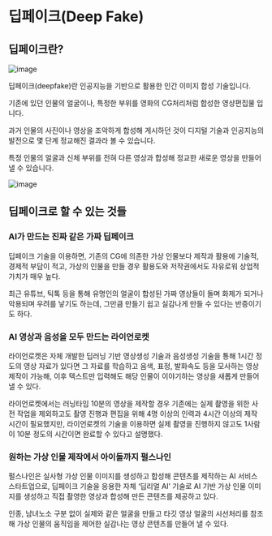 # 딥페이크(Deep Fake)

## 딥페이크란?

![image](https://user-images.githubusercontent.com/57824945/116948411-394a5780-acba-11eb-8fd9-fa44146ff9a8.png)

딥페이크(deepfake)란 인공지능을 기반으로 활용한 인간 이미지 합성 기술입니다.

기존에 있던 인물의 얼굴이나, 특정한 부위를 영화의 CG처리처럼 합성한 영상편집물 입니다.

 과거 인물의 사진이나 영상을 조악하게 합성해 게시하던 것이 디지털 기술과 인공지능의 발전으로 몇 단계 정교해진 결과라 볼 수 있습니다.

특정 인물의 얼굴과 신체 부위를 전혀 다른 영상과 합성해 정교한 새로운 영상을 만들어 낼 수 있습니다.



![image](https://user-images.githubusercontent.com/57824945/116948428-449d8300-acba-11eb-9ca2-be1e274933de.png)

## 딥페이크로 할 수 있는 것들

### AI가 만드는 진짜 같은 가짜 딥페이크

딥페이크 기술을 이용하면, 기존의 CG에 의존한 가상 인물보다 제작과 활용에 기술적, 경제적 부담이 적고, 가상의 인물을 만들 경우 활용도와 저작권에서도 자유로워 상업적 가치가 매우 높다. 

최근 유튜브, 틱톡 등을 통해 유명인의 얼굴이 합성된 가짜 영상들이 돌며 화제가 되거나 악용되며 우려를 낳기도 하는데, 그만큼 만들기 쉽고 실감나게 만들 수 있다는 반증이기도 하다.


### AI 영상과 음성을 모두 만드는 라이언로켓

라이언로켓은 자체 개발한 딥러닝 기반 영상생성 기술과 음성생성 기술을 통해 1시간 정도의 영상 자료가 있다면 그 자료를 학습하고 음색, 표정, 발화속도 등을 모사하는 영상 제작이 가능해, 이후 텍스트만 입력해도 해당 인물이 이야기하는 영상을 새롭게 만들어 낼 수 있다.

라이언로켓에서는 러닝타임 10분의 영상을 제작할 경우 기존에는 실제 촬영을 위한 사전 작업을 제외하고도 촬영 진행과 편집을 위해 4명 이상의 인력과 4시간 이상의 제작 시간이 필요했지만, 라이언로켓의 기술을 이용하면 실제 촬영을 진행하지 않고도 1사람이 10분 정도의 시간이면 완료할 수 있다고 설명했다.


 ### 원하는 가상 인물 제작에서 아이돌까지 펄스나인
 
 펄스나인은 실사형 가상 인물 이미지를 생성하고 합성해 콘텐츠를 제작하는 AI 서비스 스타트업으로, 딥페이크 기술을 응용한 자체 ‘딥리얼 AI’ 기술로 AI 기반 가상 인물 이미지를 생성하고 직접 촬영한 영상과 합성해 만든 콘텐츠를 제공하고 있다. 

인종, 남녀노소 구분 없이 실제와 같은 얼굴을 만들고 타깃 영상 얼굴의 시선처리를 참조해 가상 인물의 움직임을 제어한 실감나는 영상 콘텐츠를 만들어 낼 수 있다.







